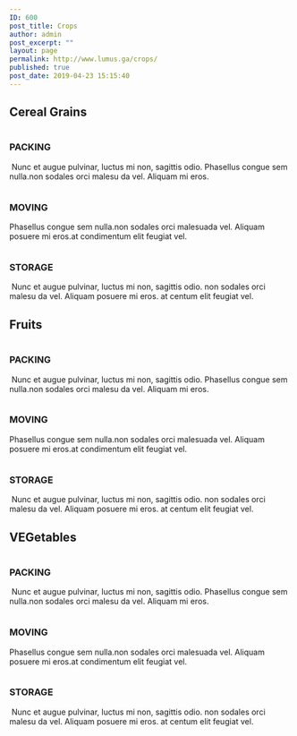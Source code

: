```yaml
---
ID: 600
post_title: Crops
author: admin
post_excerpt: ""
layout: page
permalink: http://www.lumus.ga/crops/
published: true
post_date: 2019-04-23 15:15:40
---
```

<h2>Cereal Grains</h2>		
										<img src="http://www.lumus.ga/wp-content/uploads/2019/04/SEVICES_1-1.png" title="" alt="" />											
			<h3>PACKING</h3>		
		<p> Nunc et augue pulvinar, luctus mi non, sagittis odio. Phasellus congue sem nulla.non sodales orci malesu da vel. Aliquam mi eros. </p>		
										<img src="http://www.lumus.ga/wp-content/uploads/2019/04/SERVICES_2-1.png" title="" alt="" />											
			<h3>MOVING </h3>		
		<p>Phasellus congue sem nulla.non sodales orci malesuada vel. Aliquam posuere mi eros.at condimentum elit feugiat vel. </p>		
										<img src="http://www.lumus.ga/wp-content/uploads/2019/04/SERVICES_3-1.png" title="" alt="" />											
			<h3>STORAGE</h3>		
		<p> Nunc et augue pulvinar, luctus mi non, sagittis odio. non sodales orci malesu da vel. Aliquam posuere mi eros. at centum elit feugiat vel.</p>		
			<h2>Fruits</h2>		
										<img src="http://www.lumus.ga/wp-content/uploads/2019/04/SEVICES_1-1.png" title="" alt="" />											
			<h3>PACKING</h3>		
		<p> Nunc et augue pulvinar, luctus mi non, sagittis odio. Phasellus congue sem nulla.non sodales orci malesu da vel. Aliquam mi eros. </p>		
										<img src="http://www.lumus.ga/wp-content/uploads/2019/04/SERVICES_2-1.png" title="" alt="" />											
			<h3>MOVING </h3>		
		<p>Phasellus congue sem nulla.non sodales orci malesuada vel. Aliquam posuere mi eros.at condimentum elit feugiat vel. </p>		
										<img src="http://www.lumus.ga/wp-content/uploads/2019/04/SERVICES_3-1.png" title="" alt="" />											
			<h3>STORAGE</h3>		
		<p> Nunc et augue pulvinar, luctus mi non, sagittis odio. non sodales orci malesu da vel. Aliquam posuere mi eros. at centum elit feugiat vel.</p>		
			<h2>VEGetables</h2>		
										<img src="http://www.lumus.ga/wp-content/uploads/2019/04/SEVICES_1-1.png" title="" alt="" />											
			<h3>PACKING</h3>		
		<p> Nunc et augue pulvinar, luctus mi non, sagittis odio. Phasellus congue sem nulla.non sodales orci malesu da vel. Aliquam mi eros. </p>		
										<img src="http://www.lumus.ga/wp-content/uploads/2019/04/SERVICES_2-1.png" title="" alt="" />											
			<h3>MOVING </h3>		
		<p>Phasellus congue sem nulla.non sodales orci malesuada vel. Aliquam posuere mi eros.at condimentum elit feugiat vel. </p>		
										<img src="http://www.lumus.ga/wp-content/uploads/2019/04/SERVICES_3-1.png" title="" alt="" />											
			<h3>STORAGE</h3>		
		<p> Nunc et augue pulvinar, luctus mi non, sagittis odio. non sodales orci malesu da vel. Aliquam posuere mi eros. at centum elit feugiat vel.</p>